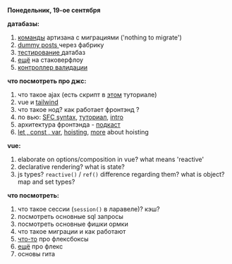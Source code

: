 
**Понедельник, 19-ое сентября**

**датабазы:**
1.  [команды](https://stackoverflow.com/questions/21266956/laravels-artisan-says-nothing-to-migrate) артизана с миграциями ('nothing to migrate')
2.  [dummy posts ](https://www.tutsmake.com/laravel-8-factory-generate-dummy-data-tutorial/)через фабрику
3.  [тестирование ](https://laravel.com/docs/7.x/database-testing)датабаз
4.  [ещё](https://stackoverflow.com/questions/54280238/in-laravel-how-to-create-multiple-accounts-for-testing-purposes-without-having) на стаковерфлоу
5.  [контроллер валидации ](https://stackoverflow.com/questions/72566792/attempt-to-read-property-title-on-null)

**что посмотреть про джс:**
1.  что такое ajax (есть скрипт в [этом](https://www.tutsmake.com/laravel-8-datatable-crud-tutorial/) туториале)
2.  vue и [tailwind](https://github.com/tailwindlabs/discuss/issues/450)
3.  что такое нод? как работает фронтэнд ?
4.  по вью: [SFC syntax](https://vuejs.org/api/sfc-spec.html#language-blocks), [туториал](https://vuejs.org/tutorial/#step-1), [intro](https://vuejs.org/guide/introduction.html#single-file-components)
5.  архитектура фронтэнда - [подкаст](https://vk.com/feed?w=wall-155492130_843)
6.  [let , const , var](https://www.freecodecamp.org/news/understanding-let-const-and-var-keywords/), [hoisting](https://developer.mozilla.org/en-US/docs/Glossary/Hoisting), [more](https://stackoverflow.com/questions/31219420/are-variables-declared-with-let-or-const-hoisted) about hoisting 

**vue:**
1.  elaborate on options/composition in vue? what means 'reactive'
2.  declarative rendering? what is state?
3.  js types? `reactive()` / `ref()` difference regarding them? what is object? map and set types?


**что посмотреть:**
1.  что такое сессии (`session()` в ларавеле)? кэш?
2.  посмотреть основные sql запросы
3.  посмотреть основные фишки ормки
4.  что такое миграции и как работают 
5.  [что-то](https://stackoverflow.com/questions/20626685/better-way-to-set-distance-between-flexbox-items) про флексбоксы
6.  [ещё](https://stackoverflow.com/questions/32551291/in-css-flexbox-why-are-there-no-justify-items-and-justify-self-properties) про флекс
7.  основы гита
